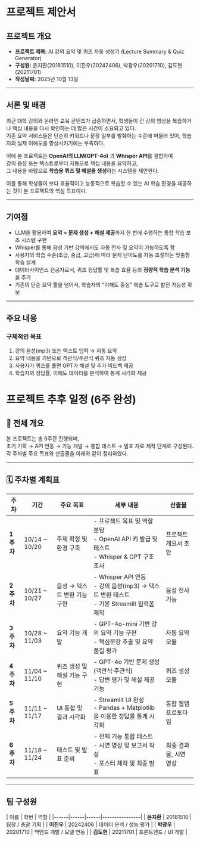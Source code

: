 # 프로젝트 제안서

## 프로젝트 개요
- **프로젝트 제목:** AI 강의 요약 및 퀴즈 자동 생성기 (Lecture Summary & Quiz Generator)  
- **구성원:** 윤지환(20181510), 이진우(20242406), 박광우(20201710), 김도현(20211701)   
- **작성날짜:** 2025년 10월 13일  

---

## 서론 및 배경
최근 대학 강의와 온라인 교육 콘텐츠가 급증하면서, 학생들이 긴 강의 영상을 복습하거나 핵심 내용을 다시 확인하는 데 많은 시간이 소요되고 있다.  
기존 요약 서비스들은 단순히 키워드나 문장 일부를 발췌하는 수준에 머물러 있어, 학습자의 실제 이해도를 향상시키기에는 부족하다.  

이에 본 프로젝트는 **OpenAI의 LLM(GPT-4o)** 과 **Whisper API**를 결합하여  
강의 음성 또는 텍스트로부터 자동으로 핵심 내용을 요약하고,  
그 내용을 바탕으로 **학습용 퀴즈 및 해설을 생성**하는 시스템을 제안한다.  

이를 통해 학생들이 보다 효율적이고 능동적으로 복습할 수 있는 AI 학습 환경을 제공하는 것이 본 프로젝트의 핵심 목표이다.

---

## 기여점
- LLM을 활용하여 **요약 + 문제 생성 + 해설 제공**까지 한 번에 수행하는 통합 학습 보조 시스템 구현  
- Whisper를 통해 음성 기반 강의에서도 자동 전사 및 요약이 가능하도록 함  
- 사용자의 학습 수준(초급, 중급, 고급)에 따라 문제 난이도를 자동 조절하는 맞춤형 학습 설계  
- 데이터사이언스 전공자로서, 퀴즈 정답률 및 복습 효율 등의 **정량적 학습 분석 기능**을 추가  
- 기존의 단순 요약 툴을 넘어서, 학습자의 “이해도 중심” 복습 도구로 발전 가능성 확보  

---

## 주요 내용

### 구체적인 목표
1. 강의 음성(mp3) 또는 텍스트 입력 → 자동 요약  
2. 요약 내용을 기반으로 객관식/주관식 퀴즈 자동 생성  
3. 사용자가 퀴즈를 풀면 GPT가 해설 및 추가 피드백 제공  
4. 학습자의 정답률, 이해도 데이터를 분석하여 통계 시각화 제공  



# 프로젝트 추후 일정 (6주 완성)

## 📅 전체 개요
본 프로젝트는 총 6주간 진행되며,  
초기 기획 → API 연동 → 기능 개발 → 통합 테스트 → 발표 자료 제작 단계로 구성된다.  
각 주차별 주요 목표와 산출물을 아래와 같이 정리하였다.

---

## 🗓 주차별 계획표

| 주차 | 기간 | 주요 목표 | 세부 내용 | 산출물 |
|------|------|------------|------------|---------|
| **1주차** | 10/14 ~ 10/20 | 주제 확정 및 환경 구축 | - 프로젝트 목표 및 역할 분담<br>- OpenAI API 키 발급 및 테스트<br>- Whisper & GPT 구조 조사 | 프로젝트 개요서 초안 |
| **2주차** | 10/21 ~ 10/27 | 음성 → 텍스트 변환 기능 구현 | - Whisper API 연동<br>- 강의 음성(mp3) → 텍스트 변환 테스트<br>- 기본 Streamlit 입력폼 제작 | 음성 전사 기능 |
| **3주차** | 10/28 ~ 11/03 | 요약 기능 개발 | - GPT-4o-mini 기반 강의 요약 기능 구현<br>- 핵심문장 추출 및 요약 품질 평가 | 자동 요약 모듈 |
| **4주차** | 11/04 ~ 11/10 | 퀴즈 생성 및 해설 기능 구현 | - GPT-4o 기반 문제 생성 (객관식·주관식)<br>- 답변 평가 및 해설 제공 기능 | 퀴즈 생성 모듈 |
| **5주차** | 11/11 ~ 11/17 | UI 통합 및 결과 시각화 | - Streamlit UI 완성<br>- Pandas + Matplotlib을 이용한 정답률 통계 시각화 | 통합 웹앱 프로토타입 |
| **6주차** | 11/18 ~ 11/24 | 테스트 및 발표 준비 | - 전체 기능 통합 테스트<br>- 시연 영상 및 보고서 작성<br>- 포스터 제작 및 최종 발표 | 최종 결과물, 시연 영상 |

---



##  팀 구성원
| 이름 | 학번 | 역할 |
|------|------|------|----------------|
| **윤지환** | 20181510 |  팀장 / 총괄 기획 | 
| **이진우** | 20242406 | 데이터 분석 / 성능 평가 | 
| **박광우** | 20201710 | 백엔드 개발 / 모델 연동 | 
| **김도현** | 20211701 | 프론트엔드 / UI 개발 | 

